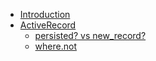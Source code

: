* [Introduction](README.md)
* [ActiveRecord](activerecord/README.md)
   * [persisted? vs new_record?](activerecord/persisted_vs_new_record.md)
   * [where.not](activerecord/where_not.md)
